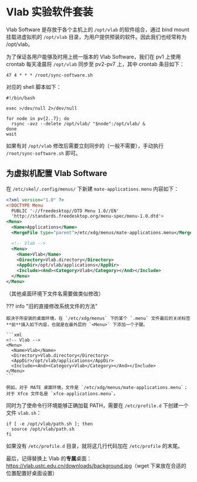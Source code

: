# Vlab 实验软件套装

Vlab Software 是存放于各个主机上的 `/opt/vlab` 的软件组合，通过 bind mount 挂载进虚拟机的 `/opt/vlab` 目录，为用户提供预装的软件。因此我们也经常称为 /opt/vlab。

为了保证各用户能够及时用上统一版本的 Vlab Software，我们在 pv1 上使用 crontab 每天凌晨将 `/opt/vlab` 同步至 pv2-pv7 上，其中 crontab 条目如下：

```crontab
47 4 * * * /root/sync-software.sh
```

对应的 shell 脚本如下：

```shell
#!/bin/bash

exec >/dev/null 2>/dev/null

for node in pv{2..7}; do
  rsync -avz --delete /opt/vlab/ "$node":/opt/vlab/ &
done
wait
```

如果有对 `/opt/vlab` 修改后需要立刻同步的（一般不需要），手动执行 `/root/sync-software.sh` 即可。

## 为虚拟机配置 Vlab Software

在 `/etc/skel/.config/menus/` 下新建 `mate-applications.menu` 内容如下：

```xml
<?xml version="1.0" ?>
<!DOCTYPE Menu
  PUBLIC '-//freedesktop//DTD Menu 1.0//EN'
  'http://standards.freedesktop.org/menu-spec/menu-1.0.dtd'>
<Menu>
  <Name>Applications</Name>
  <MergeFile type="parent">/etc/xdg/menus/mate-applications.menu</MergeFile>

  <!-- Vlab -->
  <Menu>
    <Name>Vlab</Name>
    <Directory>Vlab.directory</Directory>
    <AppDir>/opt/vlab/applications</AppDir>
    <Include><And><Category>Vlab</Category></And></Include>
  </Menu>
</Menu>
```

（其他桌面环境下文件名需要做类似修改）

??? info "旧的直接修改系统文件的方法"

    取决于所安装的桌面环境，在 `/etc/xdg/menus` 下的某个 `.menu` 文件最后的关闭标签**前**插入如下内容，也就是在最外层的 `<Menu>` 下添加一个子键。

    ```xml
    <!-- Vlab -->
    <Menu>
      <Name>Vlab</Name>
      <Directory>Vlab.directory</Directory>
      <AppDir>/opt/vlab/applications</AppDir>
      <Include><And><Category>Vlab</Category></And></Include>
    </Menu>
    ```

    例如，对于 MATE 桌面环境，文件是 `/etc/xdg/menus/mate-applications.menu`；对于 Xfce 文件名是 `xfce-applications.menu`。

同时为了使命令行环境能够正确加载 PATH，需要在 `/etc/profile.d` 下创建一个文件 `vlab.sh`：

```shell
if [ -e /opt/vlab/path.sh ]; then
  source /opt/vlab/path.sh
fi
```

如果没有 `/etc/profile.d` 目录，就将这几行代码加在 `/etc/profile` 的末尾。

最后，记得替换上 Vlab 的**专属**桌面：<https://vlab.ustc.edu.cn/downloads/background.jpg>（wget 下来放在合适的位置配置好桌面设置）
